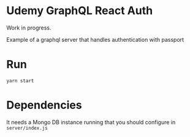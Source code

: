 # Udemy GraphQL React Auth

Work in progress.

Example of a graphql server that handles authentication with passport

# Run

```
yarn start
```

# Dependencies

It needs a Mongo DB instance running that you should configure in `server/index.js`

